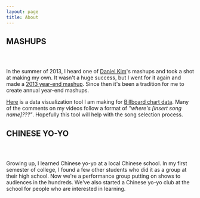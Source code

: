 ```yaml
---
layout: page
title: About
---
```


## MASHUPS

### [<i class="fa fa-youtube-play" aria-hidden="true"></i>](https://youtube.com/VictorLin)&nbsp;&nbsp;[<i class="fa fa-soundcloud" aria-hidden="true"></i>](https://soundcloud.com/victorlin)&nbsp;&nbsp;[<i class="fa fa-facebook-square" aria-hidden="true"></i>](https://facebook.com/VictorLinMashups)

In the summer of 2013, I heard one of [Daniel Kim](https://www.youtube.com/user/kimaginati0n)'s mashups and took a shot at making my own. It wasn't a huge success, but I went for it again and made a [2013 year-end mashup](/mashups/made-in-2013). Since then it's been a tradition for me to create annual year-end mashups.

[Here](/billboard-vis) is a data visualization tool I am making for [Billboard chart data](http://www.billboard.com/charts/hot-100). Many of the comments on my videos follow a format of *"where's [insert song name]???"*. Hopefully this tool will help with the song selection process.

## CHINESE YO-YO

### [<i class="fa fa-youtube-play" aria-hidden="true"></i>](https://www.youtube.com/channel/UC29FE52c8_bEpfbHcmsx-Kw)&nbsp;&nbsp;[<i class="fa fa-facebook-square" aria-hidden="true"></i>](https://facebook.com/VertaxChineseYoyo)

Growing up, I learned Chinese yo-yo at a local Chinese school. In my first semester of college, I found a few other students who did it as a group at their high school. Now we're a performance group putting on shows to audiences in the hundreds. We've also started a Chinese yo-yo club at the school for people who are interested in learning.
